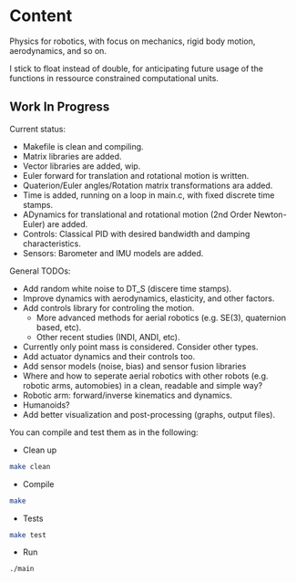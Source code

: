 # Content
Physics for robotics, with focus on mechanics, rigid body motion, aerodynamics, and so on.

I stick to float instead of double, for anticipating future usage of the functions in ressource constrained computational units.

## Work In Progress

Current status:

* Makefile is clean and compiling.
* Matrix libraries are added.
* Vector libraries are added, wip.
* Euler forward for translation and rotational motion is written.
* Quaterion/Euler angles/Rotation matrix transformations ara added.
* Time is added, running on a loop in main.c, with fixed discrete time stamps.
* ADynamics for translational and rotational motion (2nd Order Newton-Euler) are added.
* Controls: Classical PID with desired bandwidth and damping characteristics.
* Sensors: Barometer and IMU models are added.

General TODOs:

* Add random white noise to DT_S (discere time stamps).
* Improve dynamics with aerodynamics, elasticity, and other factors.
* Add controls library for controling the motion.
    * More advanced methods for aerial robotics (e.g. SE(3), quaternion based, etc).
    * Other recent studies (INDI, ANDI, etc).
* Currently only point mass is considered. Consider other types.
* Add actuator dynamics and their controls too.
* Add sensor models (noise, bias) and sensor fusion libraries
* Where and how to seperate aerial robotics with other robots (e.g. robotic arms, automobies) in a clean, readable and simple way?
* Robotic arm: forward/inverse kinematics and dynamics.
* Humanoids?
* Add better visualization and post-processing (graphs, output files).

You can compile and test them as in the following:

* Clean up

```sh
make clean
```

* Compile

```sh
make
```

* Tests

```sh
make test
```

* Run

```sh
./main
```